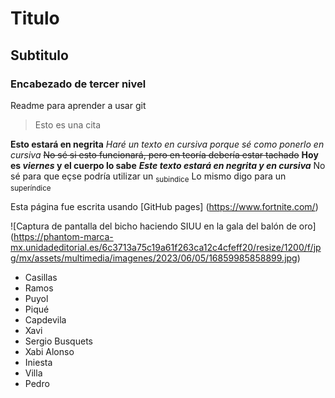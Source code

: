 # Titulo
## Subtitulo
### Encabezado de tercer nivel
Readme para aprender a usar git
> Esto es una cita

__Esto estará en negrita__
_Haré un texto en cursiva porque sé como ponerlo en cursiva_
~~No sé si esto funcionará, pero en teoría debería estar tachado~~
**Hoy es _viernes_ y el cuerpo lo sabe**
***Este texto estará en negrita y en cursiva***
No sé para que eçse podría utilizar un <sub>subindice</sub>
Lo mismo digo para un <sup>superíndice</sup>

Esta página fue escrita usando [GitHub pages] (https://www.fortnite.com/)

![Captura de pantalla del bicho haciendo SIUU en la gala del balón de oro] (https://phantom-marca-mx.unidadeditorial.es/6c3713a75c19a61f263ca12c4cfeff20/resize/1200/f/jpg/mx/assets/multimedia/imagenes/2023/06/05/16859985858899.jpg)

+ Casillas
+ Ramos
+ Puyol
+ Piqué
+ Capdevila
+ Xavi
+ Sergio Busquets
+ Xabi Alonso
+ Iniesta
+ Villa
+ Pedro




